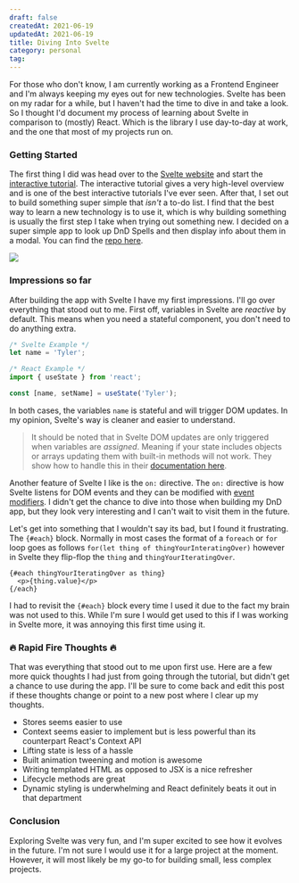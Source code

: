 ```yaml
---
draft: false
createdAt: 2021-06-19
updatedAt: 2021-06-19
title: Diving Into Svelte
category: personal
tag:
---
```


For those who don't know, I am currently working as a Frontend Engineer and I'm always keeping my eyes out for new technologies. Svelte has been on my radar for a while, but I haven't had the time to dive in and take a look. So I thought I'd document my process of learning about Svelte in comparison to (mostly) React. Which is the library I use day-to-day at work, and the one that most of my projects run on.

### Getting Started

The first thing I did was head over to the [Svelte website](https://svelte.dev/) and start the [interactive tutorial](https://svelte.dev/tutorial/basics). The interactive tutorial gives a very high-level overview and is one of the best interactive tutorials I've ever seen. After that, I set out to build something super simple that _isn't_ a to-do list. I find that the best way to learn a new technology is to use it, which is why building something is usually the first step I take when trying out something new. I decided on a super simple app to look up DnD Spells and then display info about them in a modal. You can find the [repo here](https://github.com/tpolito/svelte-spells).

![](https://www.datocms-assets.com/60736/1641439089-svelte_spells.png)

### Impressions so far

After building the app with Svelte I have my first impressions. I'll go over everything that stood out to me. First off, variables in Svelte are _reactive_ by default. This means when you need a stateful component, you don't need to do anything extra.

```javascript
/* Svelte Example */
let name = 'Tyler';

/* React Example */
import { useState } from 'react';

const [name, setName] = useState('Tyler');
```

In both cases, the variables `name` is stateful and will trigger DOM updates. In my opinion, Svelte's way is cleaner and easier to understand.

> It should be noted that in Svelte DOM updates are only triggered when variables are _assigned_. Meaning if your state includes objects or arrays updating them with built-in methods will not work. They show how to handle this in their [documentation here](https://svelte.dev/tutorial/updating-arrays-and-objects).

Another feature of Svelte I like is the `on:` directive. The `on:` directive is how Svelte listens for DOM events and they can be modified with [event modifiers](https://svelte.dev/tutorial/event-modifiers). I didn't get the chance to dive into those when building my DnD app, but they look very interesting and I can't wait to visit them in the future.

Let's get into something that I wouldn't say its bad, but I found it frustrating. The `{#each}` block. Normally in most cases the format of a `foreach` or `for` loop goes as follows `for(let thing of thingYourInteratingOver)` however in Svelte they flip-flop the `thing` and `thingYourIteratingOver`.

```
{#each thingYourIteratingOver as thing}
  <p>{thing.value}</p>
{/each}
```

I had to revisit the `{#each}` block every time I used it due to the fact my brain was not used to this. While I'm sure I would get used to this if I was working in Svelte more, it was annoying this first time using it.

### 🔥 Rapid Fire Thoughts 🔥

That was everything that stood out to me upon first use. Here are a few more quick thoughts I had just from going through the tutorial, but didn't get a chance to use during the app. I'll be sure to come back and edit this post if these thoughts change or point to a new post where I clear up my thoughts.

- Stores seems easier to use
- Context seems easier to implement but is less powerful than its counterpart React's Context API
- Lifting state is less of a hassle
- Built animation tweening and motion is awesome
- Writing templated HTML as opposed to JSX is a nice refresher
- Lifecycle methods are great
- Dynamic styling is underwhelming and React definitely beats it out in that department

### Conclusion

Exploring Svelte was very fun, and I'm super excited to see how it evolves in the future. I'm not sure I would use it for a large project at the moment. However, it will most likely be my go-to for building small, less complex projects.
